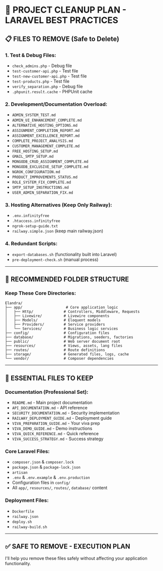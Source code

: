 # 🧹 PROJECT CLEANUP PLAN - LARAVEL BEST PRACTICES

## 📋 **FILES TO REMOVE (Safe to Delete)**

### **1. Test & Debug Files:**
- `check_admins.php` - Debug file
- `test-customer-api.php` - Test file
- `test-new-customer-api.php` - Test file  
- `test-products.php` - Test file
- `verify_separation.php` - Debug file
- `.phpunit.result.cache` - PHPUnit cache

### **2. Development/Documentation Overload:**
- `ADMIN_SYSTEM_TEST.md`
- `ADMIN_UI_ENHANCEMENT_COMPLETE.md`
- `ALTERNATIVE_HOSTING_OPTIONS.md`
- `ASSIGNMENT_COMPLETION_REPORT.md`
- `ASSIGNMENT_EXCELLENCE_REPORT.md`
- `COMPLETE_PROJECT_ANALYSIS.md`
- `CUSTOMER_MANAGEMENT_COMPLETE.md`
- `FREE_HOSTING_SETUP.md`
- `GMAIL_SMTP_SETUP.md`
- `MONGODB_CRUD_ASSIGNMENT_COMPLETE.md`
- `MONGODB_EXCLUSIVE_SETUP_COMPLETE.md`
- `NGROK_CONFIGURATION.md`
- `PRODUCT_IMPROVEMENTS_STATUS.md`
- `ROLE_SYSTEM_FIX_COMPLETE.md`
- `SMTP_SETUP_INSTRUCTIONS.md`
- `USER_ADMIN_SEPARATION_FIX.md`

### **3. Hosting Alternatives (Keep Only Railway):**
- `.env.infinityfree`
- `.htaccess.infinityfree`
- `ngrok-setup-guide.txt`
- `railway.simple.json` (keep main railway.json)

### **4. Redundant Scripts:**
- `export-databases.sh` (functionality built into Laravel)
- `pre-deployment-check.sh` (manual process)

---

## 📁 **RECOMMENDED FOLDER STRUCTURE**

### **Keep These Core Directories:**
```
Elandra/
├── app/                    # Core application logic
│   ├── Http/              # Controllers, Middleware, Requests
│   ├── Livewire/          # Livewire components
│   ├── Models/            # Eloquent models
│   ├── Providers/         # Service providers
│   └── Services/          # Business logic services
├── config/                # Configuration files
├── database/              # Migrations, seeders, factories
├── public/                # Web server document root
├── resources/             # Views, assets, lang files
├── routes/                # Route definitions
├── storage/               # Generated files, logs, cache
└── vendor/                # Composer dependencies
```

---

## 🎯 **ESSENTIAL FILES TO KEEP**

### **Documentation (Professional Set):**
- `README.md` - Main project documentation
- `API_DOCUMENTATION.md` - API reference
- `SECURITY_DOCUMENTATION.md` - Security implementation
- `RAILWAY_DEPLOYMENT_GUIDE.md` - Deployment guide
- `VIVA_PREPARATION_GUIDE.md` - Your viva prep
- `VIVA_DEMO_GUIDE.md` - Demo instructions
- `VIVA_QUICK_REFERENCE.md` - Quick reference
- `VIVA_SUCCESS_STRATEGY.md` - Success strategy

### **Core Laravel Files:**
- `composer.json` & `composer.lock`
- `package.json` & `package-lock.json`
- `artisan`
- `.env` & `.env.example` & `.env.production`
- Configuration files in `config/`
- All `app/`, `resources/`, `routes/`, `database/` content

### **Deployment Files:**
- `Dockerfile`
- `railway.json`
- `deploy.sh`
- `railway-build.sh`

---

## ✅ **SAFE TO REMOVE - EXECUTION PLAN**

I'll help you remove these files safely without affecting your application functionality.